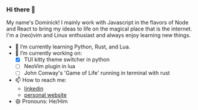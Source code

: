 ### Hi there 👋

My name's Dominick! I mainly work with Javascript in the flavors of Node and React to bring my ideas to life on the magical place that is the internet. I'm a (neo)vim and Linux enthusiast and always enjoy learning new things.

- 🌱 I’m currently learning Python, Rust, and Lua.
- 🔭 I’m currently working on:
  - [x] TUI kitty theme switcher in python
  - [ ] NeoVim plugin in lua
  - [ ] John Conway's 'Game of Life' running in terminal with rust
- 📫 How to reach me: 
  - [linkedin](https://www.linkedin.com/in/dominickagnello/)
  - [personal website](dagnello.io)
- 😄 Pronouns: He/Him


<!--
**Blugil/Blugil** is a ✨ _special_ ✨ repository because its `README.md` (this file) appears on your GitHub profile.

Here are some ideas to get you started:

- 🔭 I’m currently working on ...
- 🌱 I’m currently learning ...
- 👯 I’m looking to collaborate on ...
- 🤔 I’m looking for help with ...
- 💬 Ask me about ...
- 📫 How to reach me: ...
- 😄 Pronouns: ...
- ⚡ Fun fact: ...
-->
